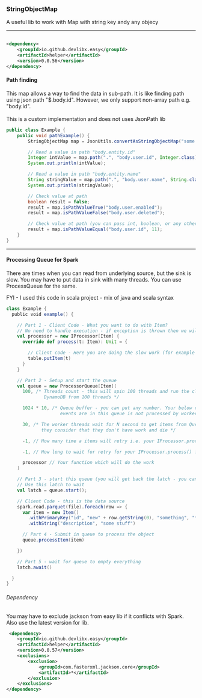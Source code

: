 ### StringObjectMap

A useful lib to work with Map with string key andy any objecy
<hr>

```xml

<dependency>
    <groupId>io.github.devlibx.easy</groupId>
    <artifactId>helper</artifactId>
    <version>0.0.56</version>
</dependency>

```

#### Path finding

This map allows a way to find the data in sub-path. It is like finding path using json path "$.body.id". However, we
only support non-array path e.g. "body.id". <br><br>
This is a custom implementation and does not uses JsonPath lib

```java
public class Example {
    public void pathExample() {
        StringObjectMap map = JsonUtils.convertAsStringObjectMap("some json string");

        // Read a value in path "body.entity.id"
        Integer intValue = map.path(".", "body.user.id", Integer.class);
        System.out.println(intValue);

        // Read a value in path "body.entity.name"
        String stringValue = map.path(".", "body.user.name", String.class);
        System.out.println(stringValue);

        // Check value at path
        boolean result = false;
        result = map.isPathValueTrue("body.user.enabled");
        result = map.isPathValueFalse("body.user.deleted");

        // Check value at path (you can pass int, boolean, or any other object)
        result = map.isPathValueEqual("body.user.id", 11);
    }
}
```

<hr>

#### Processing Queue for Spark

There are times when you can read from underlying source, but the sink is slow. You may have to put data in sink with
many threads. You can use ProcessQueue for the same.

FYI - I used this code in scala project - mix of java and scala syntax 
```scala
class Example {
  public void example() {

    // Part 1 - Client Code - What you want to do with Item?
    // No need to handle execution - if exception is thrown then we will retry
    val processor = new IProcessor[Item] {
      override def process(t: Item): Unit = {

        // Client code - Here you are doing the slow work (for example we ar putting data to DynamoDb table)
        table.putItem(t)
      }
    }

    // Part 2 - Setup and start the queue
    val queue = new ProcessorQueue[Item](
      100, /* Threads count - this will spin 100 threads and run the client code in parallel e.g. hit 
              DynamoDB from 100 threads */

      1024 * 10, /* Queue buffer - you can put any number. Your below code where you call "processItem"  will block if 
                    events are in this queue is not processed by worker threads */

      30, /* The worker threads wait for N second to get items from Queue - if anytime they don't get items for N sec 
             they consider that they don't have work and die */

      -1, // How many time a items will retry i.e. your IProcessor.process() function retry count

      -1, // How long to wait for retry for your IProcessor.process() function

      processor // Your function which will do the work
    )

    // Part 3 - start this queue (you will get back the latch - you can wait on latch to see if processed is completed or not)
    // Use this latch to wait 
    val latch = queue.start();

    // Client Code - this is the data source
    spark.read.parquet(file).foreach(row => {
      var item = new Item()
        .withPrimaryKey("id", "new" + row.getString(0), "something", "*")
        .withString("description", "some stuff")

      // Part 4 - Submit in queue to process the object
      queue.processItem(item)

    })

    // Part 5 - wait for queue to empty everything
    latch.await()

  }
}
```

###### Dependency
You may have to exclude jackson from easy lib if it conflicts with Spark. Also use the latest version for lib. 
```xml
 <dependency>
    <groupId>io.github.devlibx.easy</groupId>
    <artifactId>helper</artifactId>
    <version>0.0.57</version>
    <exclusions>
        <exclusion>
            <groupId>com.fasterxml.jackson.core</groupId>
            <artifactId>*</artifactId>
        </exclusion>
    </exclusions>
</dependency>
```